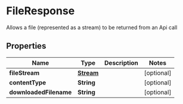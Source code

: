 

# FileResponse

Allows a file (represented as a stream) to be returned from an Api call

## Properties

| Name | Type | Description | Notes |
|------------ | ------------- | ------------- | -------------|
|**fileStream** | [**Stream**](Stream.md) |  |  [optional] |
|**contentType** | **String** |  |  [optional] |
|**downloadedFilename** | **String** |  |  [optional] |



